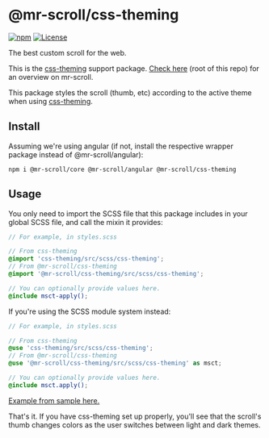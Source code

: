 # @mr-scroll/css-theming

[![npm](https://img.shields.io/npm/v/@mr-scroll/css-theming.svg)](https://www.npmjs.com/package/@mr-scroll/css-theming)
[![License](https://img.shields.io/badge/license-MIT-blue.svg)](https://opensource.org/licenses/MIT)

The best custom scroll for the web.

This is the [css-theming](https://github.com/mrahhal/css-theming) support package. [Check here](../../README.md) (root of this repo) for an overview on mr-scroll.

This package styles the scroll (thumb, etc) according to the active theme when using [css-theming](https://github.com/mrahhal/css-theming).

## Install

Assuming we're using angular (if not, install the respective wrapper package instead of @mr-scroll/angular):
```
npm i @mr-scroll/core @mr-scroll/angular @mr-scroll/css-theming
```

## Usage

You only need to import the SCSS file that this package includes in your global SCSS file, and call the mixin it provides:
```scss
// For example, in styles.scss

// From css-theming
@import 'css-theming/src/scss/css-theming';
// From @mr-scroll/css-theming
@import '@mr-scroll/css-theming/src/scss/css-theming';

// You can optionally provide values here.
@include msct-apply();
```

If you're using the SCSS module system instead:
```scss
// For example, in styles.scss

// From css-theming
@use 'css-theming/src/scss/css-theming';
// From @mr-scroll/css-theming
@use '@mr-scroll/css-theming/src/scss/css-theming' as msct;

// You can optionally provide values here.
@include msct.apply();
```

[Example from sample here.](https://github.com/mrahhal/mr-scroll/blob/0780d36414c7032a5853daa53ec390cc9427537c/samples/angular/src/styles.scss#L3-L7)

That's it. If you have css-theming set up properly, you'll see that the scroll's thumb changes colors as the user switches between light and dark themes.
